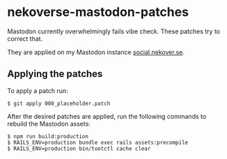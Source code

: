 # nekoverse-mastodon-patches
Mastodon currently overwhelmingly fails vibe check.
These patches try to correct that.

They are applied on my Mastodon instance [social.nekover.se](https://social.nekover.se).

## Applying the patches

To apply a patch run:
```shell
$ git apply 000_placeholder.patch
```

After the desired patches are applied, run the following commands to rebuild the Mastodon assets:
```
$ npm run build:production
$ RAILS_ENV=production bundle exec rails assets:precompile
$ RAILS_ENV=production bin/tootctl cache clear
```
